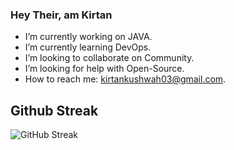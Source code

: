 ### Hey Their, am Kirtan

<!-- 
**TKirtan/TKirtan** is a ✨ _special_ ✨ repository because its `README.md` (this file) appears on your GitHub profile.

<!-- Here are some ideas to get you started: -->

- I’m currently working on JAVA.
- I’m currently learning DevOps.
- I’m looking to collaborate on Community.
- I’m looking for help with Open-Source.
- How to reach me: kirtankushwah03@gmail.com.

## Github Streak
![GitHub Streak](https://github-readme-streak-stats.herokuapp.com/?user=tkirtan&theme=vision-friendly-dark&date_format=M%20j%5B%2C%20Y%5D&count_private=true)
